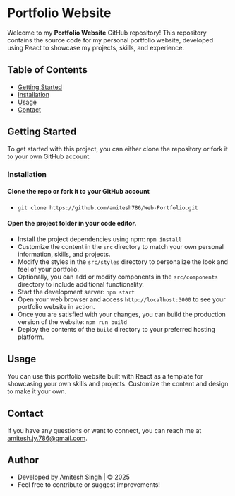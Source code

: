 # Portfolio Website

Welcome to my **Portfolio Website** GitHub repository!
This repository contains the source code for my personal portfolio website, developed using React to showcase my projects, skills, and experience.

## Table of Contents

- [Getting Started](#getting-started)
- [Installation](#installation)
- [Usage](#usage)
- [Contact](#contact)

## Getting Started
To get started with this project, you can either clone the repository or fork it to your own GitHub account.

### Installation

#### Clone the repo or fork it to your GitHub account
- `git clone https://github.com/amitesh786/Web-Portfolio.git`

#### Open the project folder in your code editor.

- Install the project dependencies using npm: `npm install`
- Customize the content in the `src` directory to match your own personal information, skills, and projects.
- Modify the styles in the `src/styles` directory to personalize the look and feel of your portfolio.
- Optionally, you can add or modify components in the `src/components` directory to include additional functionality.
- Start the development server: `npm start`
- Open your web browser and access `http://localhost:3000` to see your portfolio website in action.
- Once you are satisfied with your changes, you can build the production version of the website: `npm run build`
- Deploy the contents of the `build` directory to your preferred hosting platform.

## Usage
You can use this portfolio website built with React as a template for showcasing your own skills and projects. Customize the content and design to make it your own.

## Contact
If you have any questions or want to connect, you can reach me at [amitesh.jy.786@gmail.com](mailto:amitesh.jy.786@gmail.com).

## Author
- Developed by Amitesh Singh | © 2025
- Feel free to contribute or suggest improvements!

